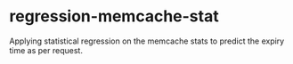 regression-memcache-stat
========================

Applying statistical regression on the memcache stats to predict the expiry time as per request.